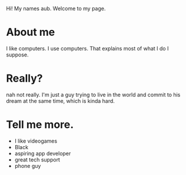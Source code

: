 Hi! My names aub. Welcome to my page.
# About me
I like computers. I use computers. That explains most of what I do I suppose.
# Really?
nah not really. I'm just a guy trying to live in the world and commit to his dream at the same time, which is kinda hard. 
# Tell me more.
- I like videogames
- Black
- aspiring app developer
- great tech support
- phone guy
